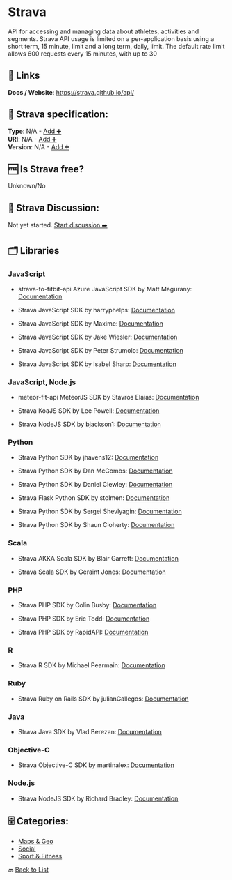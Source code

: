 # Strava
API for accessing and managing data about athletes, activities and segments. Strava API usage is limited on a per-application basis using a short term, 15 minute, limit and a long term, daily, limit. The default rate limit allows 600 requests every 15 minutes, with up to 30

##  🔗 Links
**Docs / Website**: https://strava.github.io/api/

## 🧬 Strava specification:
**Type**: N/A - [Add ➕](https://github.com/apis-list/apis-list/edit/main/apis-list.yaml)  
**URI**: N/A - [Add ➕](https://github.com/apis-list/apis-list/edit/main/apis-list.yaml)  
**Version**: N/A - [Add ➕](https://github.com/apis-list/apis-list/edit/main/apis-list.yaml)

## 🆓 Is Strava free?
 Unknown/No 

## 💬 Strava Discussion:
Not yet started. [Start discussion ➡️](https://github.com/apis-list/apis-list/discussions/new)

## 🗂️ Libraries
### JavaScript
- strava-to-fitbit-api Azure JavaScript SDK by Matt Magurany: [Documentation](https://github.com/heymagurany/strava-to-fitbit-api)

- Strava JavaScript SDK by harryphelps: [Documentation](https://github.com/harryphelps/SportsDataVisualisation)

- Strava JavaScript SDK by Maxime: [Documentation](https://github.com/maximemhd/Maaxstats)

- Strava JavaScript SDK by Jake Wiesler: [Documentation](https://github.com/jakewies/just-chart-it)

- Strava JavaScript SDK by Peter Strumolo: [Documentation](https://github.com/pstrum/athletes-dashboard)

- Strava JavaScript SDK by Isabel Sharp: [Documentation](https://github.com/iss7/StravaWaxTracker)

### JavaScript, Node.js
- meteor-fit-api MeteorJS SDK by Stavros Elaias: [Documentation](https://github.com/selaias/meteor-fit-api)

- Strava KoaJS SDK by Lee Powell: [Documentation](https://github.com/leepowellcouk/koa-strava-api)

- Strava NodeJS SDK by bjackson1: [Documentation](https://github.com/bjackson1/strava_updater)

### Python
- Strava Python SDK by jhavens12: [Documentation](https://github.com/jhavens12/Running_Graphs)

- Strava Python SDK by Dan McCombs: [Documentation](https://github.com/dmccombs/everest_climbing)

- Strava Python SDK by Daniel Clewley: [Documentation](https://github.com/danclewley/get_pcr_tt_results)

- Strava Flask Python SDK by stolmen: [Documentation](https://github.com/stolmen/strava_flask_derp)

- Strava Python SDK by Sergei Shevlyagin: [Documentation](https://github.com/sshevlyagin/strava-api-v3.1)

- Strava Python SDK by Shaun Cloherty: [Documentation](https://github.com/cnuahs/strava-tools)

### Scala
- Strava AKKA Scala SDK by Blair Garrett: [Documentation](https://github.com/blairg/comparemyrace-backend)

- Strava Scala SDK by Geraint Jones: [Documentation](https://github.com/city81/strava-service)

### PHP
- Strava PHP SDK by Colin Busby: [Documentation](https://github.com/cdbusby/activity-tracker)

- Strava PHP SDK by Eric Todd: [Documentation](https://github.com/dRockolla/GearSpy)

- Strava PHP SDK by RapidAPI: [Documentation](https://github.com/RapidSoftwareSolutions/Marketplace-Strava-Package)

### R
- Strava R SDK by Michael Pearmain: [Documentation](https://github.com/mpearmain/StravR)

### Ruby
- Strava Ruby on Rails SDK by julianGallegos: [Documentation](https://github.com/julianGallegos/strava_rails_api)

### Java
- Strava Java SDK by Vlad Berezan: [Documentation](https://github.com/vberezan/st.utils-strava-api-wrapper)

### Objective-C
- Strava Objective-C SDK by martinalex: [Documentation](https://github.com/martinalex/WebServiceCall)

### Node.js
- Strava NodeJS SDK by Richard Bradley: [Documentation](https://github.com/chudley/node-strava)


## 🗄️ Categories:
- [Maps & Geo](https://github.com/apis-list/apis-list#maps--geo-)
- [Social](https://github.com/apis-list/apis-list#social-)
- [Sport & Fitness](https://github.com/apis-list/apis-list#sport--fitness-)

🔙  [Back to List](https://github.com/apis-list/apis-list)

